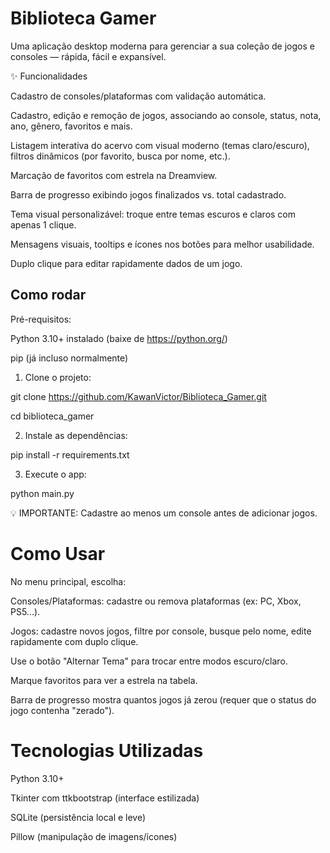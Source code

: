 # Biblioteca Gamer

Uma aplicação desktop moderna para gerenciar a sua coleção de jogos e consoles — rápida, fácil e expansível.

✨ Funcionalidades

Cadastro de consoles/plataformas com validação automática.

Cadastro, edição e remoção de jogos, associando ao console, status, nota, ano, gênero, favoritos e mais.

Listagem interativa do acervo com visual moderno (temas claro/escuro), filtros dinâmicos (por favorito, busca por nome, etc.).

Marcação de favoritos com estrela na Dreamview.

Barra de progresso exibindo jogos finalizados vs. total cadastrado.

Tema visual personalizável: troque entre temas escuros e claros com apenas 1 clique.

Mensagens visuais, tooltips e ícones nos botões para melhor usabilidade.

Duplo clique para editar rapidamente dados de um jogo.

## Como rodar

Pré-requisitos:

Python 3.10+ instalado (baixe de https://python.org/)

pip (já incluso normalmente)

1. Clone o projeto:

git clone https://github.com/KawanVictor/Biblioteca_Gamer.git

cd biblioteca_gamer

2. Instale as dependências:

pip install -r requirements.txt

3. Execute o app:

python main.py

💡 IMPORTANTE: Cadastre ao menos um console antes de adicionar jogos.

# Como Usar

No menu principal, escolha:

Consoles/Plataformas: cadastre ou remova plataformas (ex: PC, Xbox, PS5...).

Jogos: cadastre novos jogos, filtre por console, busque pelo nome, edite rapidamente com duplo clique.

Use o botão "Alternar Tema" para trocar entre modos escuro/claro.

Marque favoritos para ver a estrela na tabela.

Barra de progresso mostra quantos jogos já zerou (requer que o status do jogo contenha "zerado").

# Tecnologias Utilizadas

Python 3.10+

Tkinter com ttkbootstrap (interface estilizada)

SQLite (persistência local e leve)

Pillow (manipulação de imagens/ícones)
